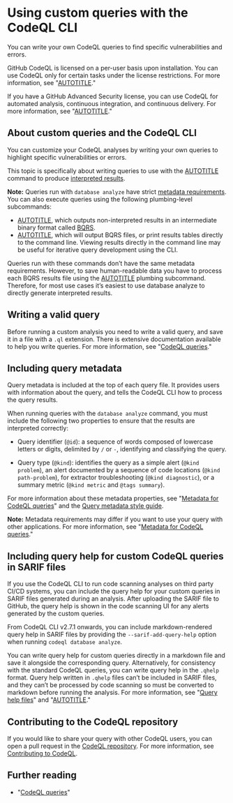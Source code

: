 # Using custom queries with the CodeQL CLI

You can write your own CodeQL queries to find specific vulnerabilities and errors.

GitHub CodeQL is licensed on a per-user basis upon installation. You can use CodeQL only for certain tasks under the license restrictions. For more information, see "[AUTOTITLE](/code-security/codeql-cli/using-the-codeql-cli/about-the-codeql-cli#about-the-github-codeql-license)."

If you have a GitHub Advanced Security license, you can use CodeQL for automated analysis, continuous integration, and continuous delivery. For more information, see "[AUTOTITLE](/get-started/learning-about-github/about-github-advanced-security)."

## About custom queries and the CodeQL CLI

You can customize your CodeQL analyses by writing your own queries to highlight specific vulnerabilities or errors.

This topic is specifically about writing queries to use with the [AUTOTITLE](/code-security/codeql-cli/codeql-cli-manual/database-analyze) command to produce [interpreted results](https://codeql.github.com/docs/codeql-overview/about-codeql/#interpret-query-results).

<div class="ghd-spotlight ghd-spotlight-note border rounded-1 my-3 p-3 f5 color-border-accent-emphasis color-bg-accent">

**Note:** Queries run with `database analyze` have strict [metadata requirements](https://codeql.github.com/docs/codeql-cli/using-custom-queries-with-the-codeql-cli/#including-query-metadata). You can also execute queries using the following plumbing-level subcommands:

- [AUTOTITLE](/code-security/codeql-cli/codeql-cli-manual/database-run-queries), which outputs non-interpreted results in an intermediate binary format called [BQRS](https://codeql.github.com/docs/codeql-overview/codeql-glossary/#bqrs-file).
- [AUTOTITLE](/code-security/codeql-cli/codeql-cli-manual/query-run), which will output BQRS files, or print results tables directly to the command line. Viewing results directly in the command line may be useful for iterative query development using the CLI.

Queries run with these commands don’t have the same metadata requirements. However, to save human-readable data you have to process each BQRS results file using the [AUTOTITLE](/code-security/codeql-cli/codeql-cli-manual/bqrs-decode) plumbing subcommand. Therefore, for most use cases it’s easiest to use database analyze to directly generate interpreted results.

</div>

## Writing a valid query

Before running a custom analysis you need to write a valid query, and save it in a file with a `.ql` extension. There is extensive documentation available to help you write queries. For more information, see "[CodeQL queries](https://codeql.github.com/docs/writing-codeql-queries/codeql-queries/#codeql-queries)."

## Including query metadata

Query metadata is included at the top of each query file. It provides users with information about the query, and tells the CodeQL CLI how to process the query results.

When running queries with the `database analyze` command, you must include the following two properties to ensure that the results are interpreted correctly:

- Query identifier (`@id`): a sequence of words composed of lowercase letters or digits, delimited by `/` or `-`, identifying and classifying the query.

- Query type (`@kind`): identifies the query as a simple alert (`@kind problem`), an alert documented by a sequence of code locations (`@kind path-problem`), for extractor troubleshooting (`@kind diagnostic`), or a summary metric (`@kind metric` and `@tags summary`).

For more information about these metadata properties, see "[Metadata for CodeQL queries](https://codeql.github.com/docs/writing-codeql-queries/metadata-for-codeql-queries/#metadata-for-codeql-queries)" and the [Query metadata style guide](https://github.com/github/codeql/blob/main/docs/query-metadata-style-guide.md).

<div class="ghd-spotlight ghd-spotlight-note border rounded-1 my-3 p-3 f5 color-border-accent-emphasis color-bg-accent">

**Note:** Metadata requirements may differ if you want to use your query with other applications. For more information, see "[Metadata for CodeQL queries](https://codeql.github.com/docs/writing-codeql-queries/metadata-for-codeql-queries/#metadata-for-codeql-queries)."

</div>

## Including query help for custom CodeQL queries in SARIF files

If you use the CodeQL CLI to run code scanning analyses on third party CI/CD systems,
you can include the query help for your custom queries in SARIF files generated during an analysis.
After uploading the SARIF file to GitHub, the query help is shown in the code scanning UI for any
alerts generated by the custom queries.

From CodeQL CLI v2.7.1 onwards, you can include markdown-rendered query help in SARIF files
by providing the `--sarif-add-query-help` option when running
`codeql database analyze`.

You can write query help for custom queries directly in a markdown file and save it alongside the
corresponding query. Alternatively, for consistency with the standard CodeQL queries,
you can write query help in the `.qhelp` format. Query help written in `.qhelp`
files can’t be included in SARIF files, and they can’t be processed by code
scanning so must be converted to markdown before running
the analysis. For more information, see "[Query help files](https://codeql.github.com/docs/writing-codeql-queries/query-help-files/#query-help-files)"
and "[AUTOTITLE](/code-security/codeql-cli/using-the-advanced-functionality-of-the-codeql-cli/testing-query-help-files)."

## Contributing to the CodeQL repository

If you would like to share your query with other CodeQL users, you can open a pull request in the [CodeQL repository](https://github.com/github/codeql). For more information, see [Contributing to CodeQL](https://github.com/github/codeql/blob/main/CONTRIBUTING.md).

## Further reading

- "[CodeQL queries](https://codeql.github.com/docs/writing-codeql-queries/codeql-queries/#codeql-queries)"
